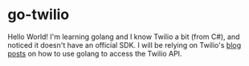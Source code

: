 # go-twilio

Hello World! I'm learning golang and I know Twilio a bit (from C#), and noticed it doesn't have an official SDK. I will be relying on Twilio's [blog](https://www.twilio.com/blog/2014/06/sending-sms-from-your-go-app.html) [posts](https://www.twilio.com/blog/2014/10/making-and-receiving-phone-calls-with-golang.html) on how to use golang to access the Twilio API. 
